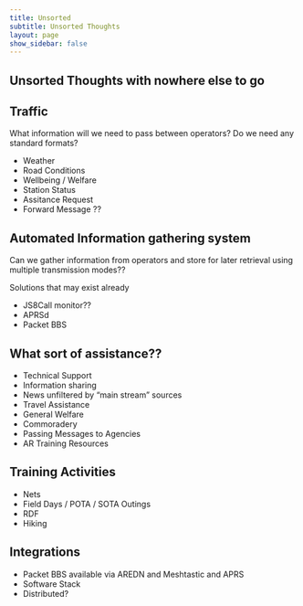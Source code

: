 ```yaml
---
title: Unsorted 
subtitle: Unsorted Thoughts
layout: page
show_sidebar: false
--- 
```


## Unsorted Thoughts with nowhere else to go

## Traffic

What information will we need to pass between operators? Do we need any standard formats?

- Weather
- Road Conditions
- Wellbeing / Welfare
- Station Status
- Assitance Request
- Forward Message ??


## Automated Information gathering system

Can we gather information from operators and store for later retrieval using multiple transmission modes??

Solutions that may exist already
- JS8Call monitor??
- APRSd
- Packet BBS



## What sort of assistance??

- Technical Support
- Information sharing
- News unfiltered by “main stream” sources
- Travel Assistance
- General Welfare 
- Commoradery
- Passing Messages to Agencies
- AR Training Resources
 
## Training Activities

- Nets
- Field Days / POTA / SOTA Outings
- RDF
- Hiking

## Integrations

- Packet BBS available via AREDN and Meshtastic and APRS
- Software Stack
- Distributed?
 